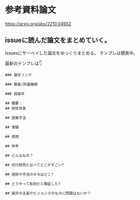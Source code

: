 # 参考資料論文

https://arxiv.org/abs/2210.04932

## issueに読んだ論文をまとめていく。

Issuesにサーベイした論文をゆっくりまとめる。
テンプレは模索中️。

最新のテンプレは👇
```
### 論文リンク

### 著者/所属機関

### 投稿年

## 概要：
## 研究背景

## 提案手法
 
## 実験

## 感想

## 参考

## どんなもの？

## 先行研究と比べてどこがすごい?

## 技術や手法のキモはどこ?

## どうやって有効だと検証した?

## 論文の主張やビジョンそのものに問題はないか？
```


